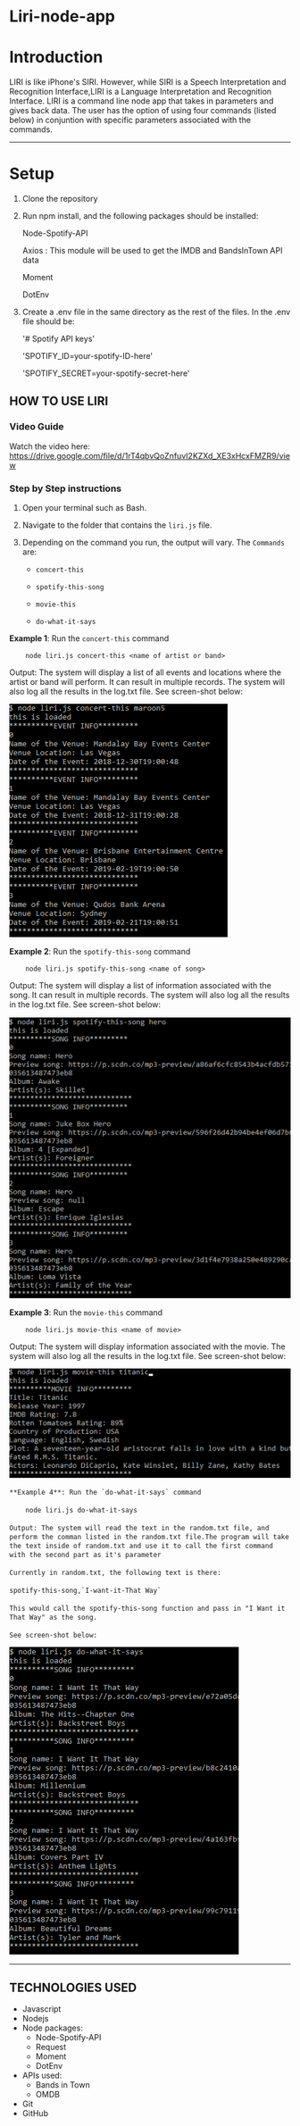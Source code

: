 # Liri-node-app

# Introduction

LIRI is like iPhone's SIRI. However, while SIRI is a Speech Interpretation and Recognition Interface,LIRI is a Language Interpretation and Recognition Interface. LIRI is a command line node app that takes in parameters and gives back data. The user has the option of using four commands (listed below) in conjuntion with specific parameters associated with the commands.

---

# Setup

1. Clone the repository

2. Run npm install, and the following packages should be installed:

   Node-Spotify-API

   Axios : This module will be used to get the IMDB and BandsInTown API data

   Moment

   DotEnv

3. Create a .env file in the same directory as the rest of the files. In the .env file should be:

   '# Spotify API keys'


    'SPOTIFY_ID=your-spotify-ID-here'

    'SPOTIFY_SECRET=your-spotify-secret-here'

## HOW TO USE LIRI

### **Video Guide**

Watch the video here: https://drive.google.com/file/d/1rT4qbvQoZnfuvI2KZXd_XE3xHcxFMZR9/view

### **Step by Step instructions**

1.  Open your terminal such as Bash.
2.  Navigate to the folder that contains the `liri.js` file.
3.  Depending on the command you run, the output will vary.
    The `Commands` are:

    - `concert-this`

    - `spotify-this-song`

    - `movie-this`

    - `do-what-it-says`

**Example 1**: Run the `concert-this` command

        node liri.js concert-this <name of artist or band>

Output: The system will display a list of all events and locations where the artist or band will perform. It can result in multiple records. The system will also log all the results in the log.txt file. See screen-shot below:

![Results](/screenshots/concert_this_results.PNG)

**Example 2**: Run the `spotify-this-song` command

        node liri.js spotify-this-song <name of song>

Output: The system will display a list of information associated with the song. It can result in multiple records. The system will also log all the results in the log.txt file. See screen-shot below:

![Results](/screenshots/spotify_this_results.PNG)

**Example 3**: Run the `movie-this` command

        node liri.js movie-this <name of movie>

Output: The system will display information associated with the movie. The system will also log all the results in the log.txt file. See screen-shot below:

![Results](/screenshots/movie_this_results.PNG)

    **Example 4**: Run the `do-what-it-says` command

        node liri.js do-what-it-says

    Output: The system will read the text in the random.txt file, and perform the comman listed in the random.txt file.The program will take the text inside of random.txt and use it to call the first command with the second part as it's parameter

    Currently in random.txt, the following text is there:

    spotify-this-song,`I-want-it-That Way`

    This would call the spotify-this-song function and pass in "I Want it That Way" as the song.

    See screen-shot below:

![Results](/screenshots/dothis_this_results.PNG)

---

## TECHNOLOGIES USED

- Javascript
- Nodejs
- Node packages:
  - Node-Spotify-API
  - Request
  - Moment
  - DotEnv
- APIs used:
  - Bands in Town
  - OMDB
- Git
- GitHub
